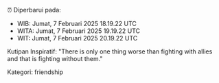 ⏰ Diperbarui pada:
- WIB: Jumat, 7 Februari 2025 18.19.22 UTC
- WITA: Jumat, 7 Februari 2025 19.19.22 UTC
- WIT: Jumat, 7 Februari 2025 20.19.22 UTC

Kutipan Inspiratif:
"There is only one thing worse than fighting with allies and that is fighting without them."


Kategori: friendship

